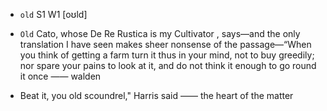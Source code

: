 - `old` S1 W1 [oʊld]



- `Old` Cato, whose De Re Rustica is my Cultivator , says﻿—and the only translation I have seen makes sheer nonsense of the passage﻿—“When you think of getting a farm turn it thus in your mind, not to buy greedily; nor spare your pains to look at it, and do not think it enough to go round it once —— walden

-  Beat it, you old scoundrel," Harris said —— the heart of the matter